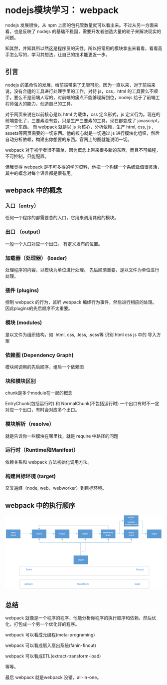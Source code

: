 # nodejs模块学习： webpack

nodejs 发展很快，从 npm 上面的包托管数量就可以看出来。不过从另一方面来看，也是反映了 nodejs 的基础不稳固，需要开发者创造大量的轮子来解决现实的问题。

知其然，并知其所以然这是程序员的天性。所以把常用的模块拿出来看看，看看高手怎么写的，学习其想法，让自己的技术能更近一步。

## 引言

nodejs 的革命性的发展，给前端带来了无限可能。因为一直以来，对于前端来说，没有合适的工具进行处理手里的工作，对待 js，css，html 的工具要么不顺手，要么不是前端人写的，对前端的痛点不能够理解到位，nodejs 给于了前端工程师强大的能力，创造自己的工具。

对于网页来说在以前核心是以 html 为载体，css 定义形式，js 定义行为。现在的前端变化了，三要素没有变，只是生产三要素的工具，现在都变成了 javascript，这一个东西。 而 webpack 就是以 js 为核心，分析依赖，生产 html, css, js , assets等网页需要的一切东西。他的核心就是一切通过 js 进行模块化组织，然后自动分析依赖，构建出你想要的东西。官网上的图就能说明一切。

webpack 对于初学者很不简单，因为概念上带来很多新的东西，而且不可编程，不可控制，只能配置。

但我觉得 webpack 是不可多得的学习资料，他把一个构建一个系统做值很灵活，其中的概念对每个语言都是很有用。

## webpack 中的概念

### 入口（entry）
任何一个程序的都需要总的入口，它用来调用其他的模块。

### 出口 （output）
一般一个入口对应一个出口。
有定义发布的位置。

### 加载器（处理器） (loader)
处理程序的内容，以模块为单位进行处理。
先后顺须重要，是以文件为单位进行处理。

### 插件 (plugins)
控制 webpack 的行为，监听 webpack 编绎行为事件，然后进行相应的处理。
因此plugins的先后顺序不太重要。

### 模块 (modules)
是以文件为组织结构，如 .html, css, .less, .scss等
识别 html css js 中的 导入方案

### 依赖图 (Dependency Graph)
模块间调用的先后顺序，组后一个依赖图

### 块和模块区别
chunk是多个module在一起的概念

EntryChunk(包括运行时) 和 NormalChunk(不包括运行时)
一个出口有时不一定对应一个出口，有时会对应多个出口。

### 模块解析（resolve）
就是告诉你一些模块在哪里找，就是 require 中路径的问题

### 运行时（Runtime和Manifest）
依赖关系和 webpack 方法初始化调用方法。

### 构建目标环境 (target)
交叉遍绎（node, web，webworker）到目标环境。

## webpack 中的执行顺序

![](./webpack.png)

## 总结
webpack 就像是一个程序的程序，他能分析你程序的执行顺序和依赖，然后优化，打包成一个另一个优化好的程序。

webpack 可以看成元编程(meta-programing)

webpack 可以看成扇入扇出系统(fanin-finout)

webpack 可以看成ETL(extract-transform-load)

等等。

最后 webpack 就是webpack 没错，all-in-one。
